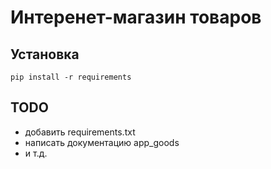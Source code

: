 # Интеренет-магазин товаров

## Установка

```
pip install -r requirements
```

## TODO
* добавить requirements.txt
* написать документацию app_goods
* и т.д.